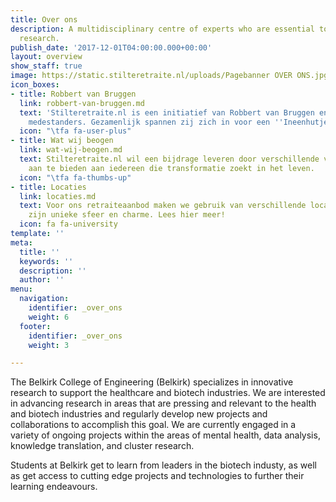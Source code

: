 ```yaml
---
title: Over ons
description: A multidisciplinary centre of experts who are essential to patient-oriented
  research.
publish_date: '2017-12-01T04:00:00.000+00:00'
layout: overview
show_staff: true
image: https://static.stilteretraite.nl/uploads/Pagebanner OVER ONS.jpg
icon_boxes:
- title: Robbert van Bruggen
  link: robbert-van-bruggen.md
  text: 'Stilteretraite.nl is een initiatief van Robbert van Bruggen en een team van
    medestanders. Gezamenlijk spannen zij zich in voor een ''Ineenhutjeopdehei 2.0''  '
  icon: "\tfa fa-user-plus"
- title: Wat wij beogen
  link: wat-wij-beogen.md
  text: Stilteretraite.nl wil een bijdrage leveren door verschillende vormen van stilte-retraite
    aan te bieden aan iedereen die transformatie zoekt in het leven.
  icon: "\tfa fa-thumbs-up"
- title: Locaties
  link: locaties.md
  text: Voor ons retraiteaanbod maken we gebruik van verschillende locaties, met ieder
    zijn unieke sfeer en charme. Lees hier meer!
  icon: fa fa-university
template: ''
meta:
  title: ''
  keywords: ''
  description: ''
  author: ''
menu:
  navigation:
    identifier: _over_ons
    weight: 6
  footer:
    identifier: _over_ons
    weight: 3

---
```

The Belkirk College of Engineering (Belkirk) specializes in innovative research to support the healthcare and biotech industries. We are interested in advancing research in areas that are pressing and relevant to the health and biotech industries and regularly develop new projects and collaborations to accomplish this goal. We are currently engaged in a variety of ongoing projects within the areas of mental health, data analysis, knowledge translation, and cluster research.

Students at Belkirk get to learn from leaders in the biotech industy, as well as get access to cutting edge projects and technologies to further their learning endeavours.